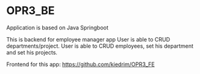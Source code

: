 # OPR3_BE

Application is based on Java Springboot

This is backend for employee manager app
User is able to CRUD departments/project.
User is able to CRUD employees, set his department and set his projects.



Frontend for this app:
https://github.com/kiedrim/OPR3_FE
